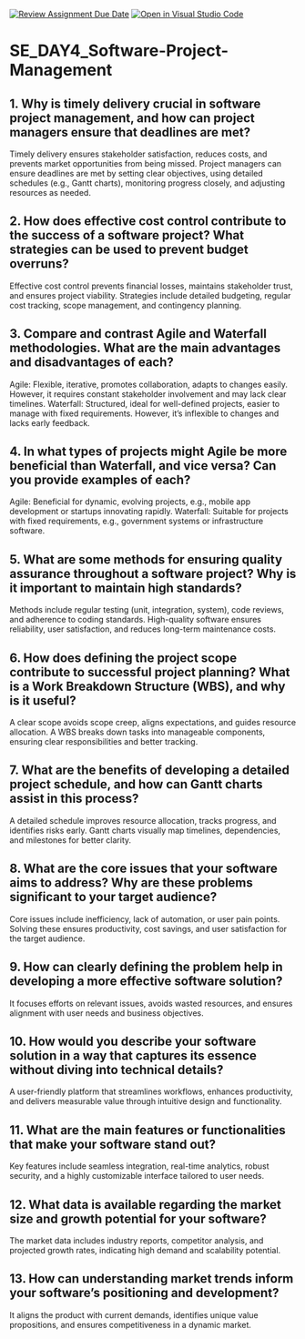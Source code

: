 [![Review Assignment Due Date](https://classroom.github.com/assets/deadline-readme-button-22041afd0340ce965d47ae6ef1cefeee28c7c493a6346c4f15d667ab976d596c.svg)](https://classroom.github.com/a/9pw6JKcu)
[![Open in Visual Studio Code](https://classroom.github.com/assets/open-in-vscode-2e0aaae1b6195c2367325f4f02e2d04e9abb55f0b24a779b69b11b9e10269abc.svg)](https://classroom.github.com/online_ide?assignment_repo_id=17174003&assignment_repo_type=AssignmentRepo)
# SE_DAY4_Software-Project-Management
## 1. Why is timely delivery crucial in software project management, and how can project managers ensure that deadlines are met?
Timely delivery ensures stakeholder satisfaction, reduces costs, and prevents market opportunities from being missed. Project managers can ensure deadlines are met by setting clear objectives, using detailed schedules (e.g., Gantt charts), monitoring progress closely, and adjusting resources as needed.

## 2. How does effective cost control contribute to the success of a software project? What strategies can be used to prevent budget overruns?
Effective cost control prevents financial losses, maintains stakeholder trust, and ensures project viability. Strategies include detailed budgeting, regular cost tracking, scope management, and contingency planning.

## 3. Compare and contrast Agile and Waterfall methodologies. What are the main advantages and disadvantages of each?
Agile: Flexible, iterative, promotes collaboration, adapts to changes easily. However, it requires constant stakeholder involvement and may lack clear timelines.
Waterfall: Structured, ideal for well-defined projects, easier to manage with fixed requirements. However, it’s inflexible to changes and lacks early feedback.

## 4. In what types of projects might Agile be more beneficial than Waterfall, and vice versa? Can you provide examples of each?
Agile: Beneficial for dynamic, evolving projects, e.g., mobile app development or startups innovating rapidly.
Waterfall: Suitable for projects with fixed requirements, e.g., government systems or infrastructure software.

## 5. What are some methods for ensuring quality assurance throughout a software project? Why is it important to maintain high standards?
Methods include regular testing (unit, integration, system), code reviews, and adherence to coding standards. High-quality software ensures reliability, user satisfaction, and reduces long-term maintenance costs.

## 6. How does defining the project scope contribute to successful project planning? What is a Work Breakdown Structure (WBS), and why is it useful?
A clear scope avoids scope creep, aligns expectations, and guides resource allocation. A WBS breaks down tasks into manageable components, ensuring clear responsibilities and better tracking.

## 7. What are the benefits of developing a detailed project schedule, and how can Gantt charts assist in this process?
A detailed schedule improves resource allocation, tracks progress, and identifies risks early. Gantt charts visually map timelines, dependencies, and milestones for better clarity.

## 8. What are the core issues that your software aims to address? Why are these problems significant to your target audience?
Core issues include inefficiency, lack of automation, or user pain points. Solving these ensures productivity, cost savings, and user satisfaction for the target audience.

## 9. How can clearly defining the problem help in developing a more effective software solution?
It focuses efforts on relevant issues, avoids wasted resources, and ensures alignment with user needs and business objectives.

## 10. How would you describe your software solution in a way that captures its essence without diving into technical details?
A user-friendly platform that streamlines workflows, enhances productivity, and delivers measurable value through intuitive design and functionality.

## 11. What are the main features or functionalities that make your software stand out?
Key features include seamless integration, real-time analytics, robust security, and a highly customizable interface tailored to user needs.

## 12. What data is available regarding the market size and growth potential for your software?
The market data includes industry reports, competitor analysis, and projected growth rates, indicating high demand and scalability potential.

## 13. How can understanding market trends inform your software’s positioning and development?
It aligns the product with current demands, identifies unique value propositions, and ensures competitiveness in a dynamic market.
